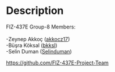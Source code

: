 # Description


FIZ-437E Group-8 Members: <br><br>
-Zeynep Akkoç (<a href="https://github.com/akkocz17" target="_blank">akkocz17</a>) <br>
-Büşra Köksal (<a href="https://github.com/bkksl" target="_blank">bkksl</a>) <br>
-Selin Duman  (<a href="https://github.com/Selinduman" target="_blank">Selinduman</a>) <br>


https://github.com/FIZ-437E-Project-Team
